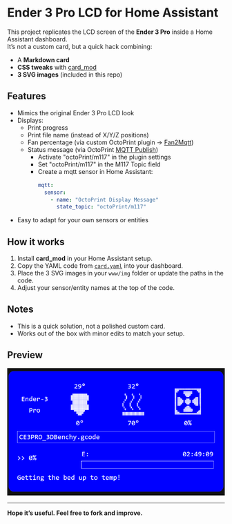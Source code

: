 # Ender 3 Pro LCD for Home Assistant

This project replicates the LCD screen of the **Ender 3 Pro** inside a Home Assistant dashboard.  
It’s not a custom card, but a quick hack combining:

- A **Markdown card**  
- **CSS tweaks** with [card_mod](https://github.com/thomasloven/lovelace-card-mod)  
- **3 SVG images** (included in this repo)  

## Features

- Mimics the original Ender 3 Pro LCD look  
- Displays:
  - Print progress
  - Print file name (instead of X/Y/Z positions)
  - Fan percentage (via custom OctoPrint plugin → [Fan2Mqtt](https://github.com/X4V1T0/Octoprint-Fan2Mqtt/blob/main/README.md))
  - Status message (via OctoPrint [MQTT Publish](https://plugins.octoprint.org/plugins/mqtt-publish/))
    - Activate "octoPrint/m117" in the plugin settings
    - Set "octoPrint/m117" in the M117 Topic field
    - Create a mqtt sensor in Home Assistant:
      ```yaml
      mqtt:
        sensor:
          - name: "OctoPrint Display Message"
            state_topic: "octoPrint/m117"
      ```
- Easy to adapt for your own sensors or entities  

## How it works

1. Install **card_mod** in your Home Assistant setup.  
2. Copy the YAML code from [`card.yaml`](./card.yaml) into your dashboard.  
3. Place the 3 SVG images in your `www/img` folder or update the paths in the code.  
4. Adjust your sensor/entity names at the top of the code.  

## Notes

- This is a quick solution, not a polished custom card.  
- Works out of the box with minor edits to match your setup.  

## Preview

![screenshot](./screenshot.png)

---

**Hope it’s useful. Feel free to fork and improve.**
